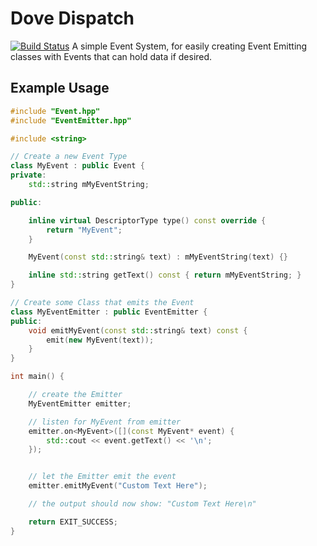 # Dove Dispatch

[![Build Status](https://jenkins.shodan.fyi/buildStatus/icon?job=ttEvent)](https://jenkins.shodan.fyi/job/ttEvent/)
A simple Event System, for easily creating Event Emitting classes with Events that can hold data if desired.

## Example Usage

```c++
#include "Event.hpp"
#include "EventEmitter.hpp"

#include <string>

// Create a new Event Type
class MyEvent : public Event {
private:
    std::string mMyEventString;

public:

    inline virtual DescriptorType type() const override {
        return "MyEvent";
    }

    MyEvent(const std::string& text) : mMyEventString(text) {}

    inline std::string getText() const { return mMyEventString; }
}

// Create some Class that emits the Event
class MyEventEmitter : public EventEmitter {
public:
    void emitMyEvent(const std::string& text) const {
        emit(new MyEvent(text));
    }
}

int main() {

    // create the Emitter
    MyEventEmitter emitter;

    // listen for MyEvent from emitter
    emitter.on<MyEvent>([](const MyEvent* event) {
        std::cout << event.getText() << '\n';
    });


    // let the Emitter emit the event
    emitter.emitMyEvent("Custom Text Here");

    // the output should now show: "Custom Text Here\n"

    return EXIT_SUCCESS;
}
```
